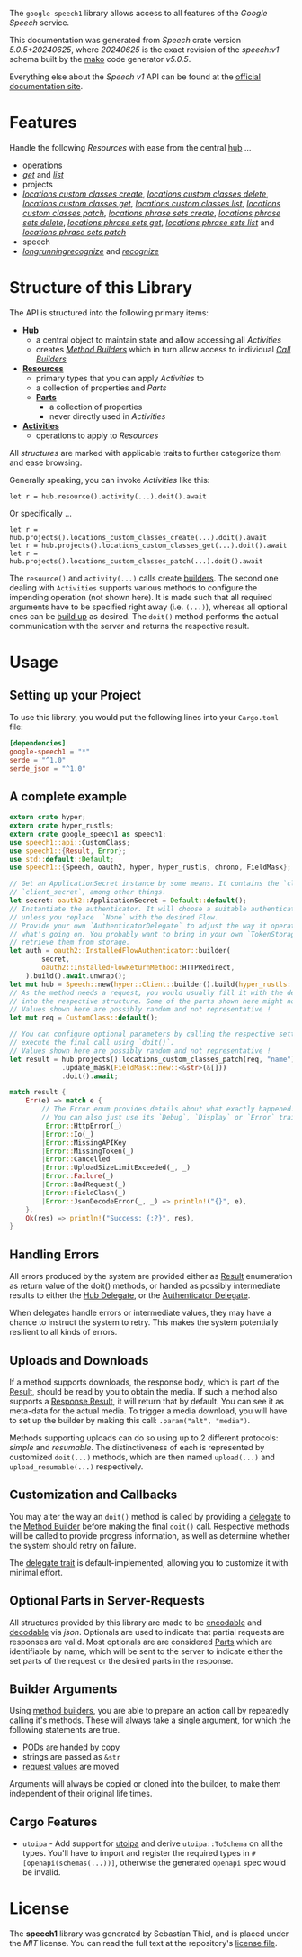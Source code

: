 <!---
DO NOT EDIT !
This file was generated automatically from 'src/generator/templates/api/README.md.mako'
DO NOT EDIT !
-->
The `google-speech1` library allows access to all features of the *Google Speech* service.

This documentation was generated from *Speech* crate version *5.0.5+20240625*, where *20240625* is the exact revision of the *speech:v1* schema built by the [mako](http://www.makotemplates.org/) code generator *v5.0.5*.

Everything else about the *Speech* *v1* API can be found at the
[official documentation site](https://cloud.google.com/speech-to-text/docs/quickstart-protocol).
# Features

Handle the following *Resources* with ease from the central [hub](https://docs.rs/google-speech1/5.0.5+20240625/google_speech1/Speech) ... 

* [operations](https://docs.rs/google-speech1/5.0.5+20240625/google_speech1/api::Operation)
 * [*get*](https://docs.rs/google-speech1/5.0.5+20240625/google_speech1/api::OperationGetCall) and [*list*](https://docs.rs/google-speech1/5.0.5+20240625/google_speech1/api::OperationListCall)
* projects
 * [*locations custom classes create*](https://docs.rs/google-speech1/5.0.5+20240625/google_speech1/api::ProjectLocationCustomClassCreateCall), [*locations custom classes delete*](https://docs.rs/google-speech1/5.0.5+20240625/google_speech1/api::ProjectLocationCustomClassDeleteCall), [*locations custom classes get*](https://docs.rs/google-speech1/5.0.5+20240625/google_speech1/api::ProjectLocationCustomClassGetCall), [*locations custom classes list*](https://docs.rs/google-speech1/5.0.5+20240625/google_speech1/api::ProjectLocationCustomClassListCall), [*locations custom classes patch*](https://docs.rs/google-speech1/5.0.5+20240625/google_speech1/api::ProjectLocationCustomClassPatchCall), [*locations phrase sets create*](https://docs.rs/google-speech1/5.0.5+20240625/google_speech1/api::ProjectLocationPhraseSetCreateCall), [*locations phrase sets delete*](https://docs.rs/google-speech1/5.0.5+20240625/google_speech1/api::ProjectLocationPhraseSetDeleteCall), [*locations phrase sets get*](https://docs.rs/google-speech1/5.0.5+20240625/google_speech1/api::ProjectLocationPhraseSetGetCall), [*locations phrase sets list*](https://docs.rs/google-speech1/5.0.5+20240625/google_speech1/api::ProjectLocationPhraseSetListCall) and [*locations phrase sets patch*](https://docs.rs/google-speech1/5.0.5+20240625/google_speech1/api::ProjectLocationPhraseSetPatchCall)
* speech
 * [*longrunningrecognize*](https://docs.rs/google-speech1/5.0.5+20240625/google_speech1/api::SpeechLongrunningrecognizeCall) and [*recognize*](https://docs.rs/google-speech1/5.0.5+20240625/google_speech1/api::SpeechRecognizeCall)




# Structure of this Library

The API is structured into the following primary items:

* **[Hub](https://docs.rs/google-speech1/5.0.5+20240625/google_speech1/Speech)**
    * a central object to maintain state and allow accessing all *Activities*
    * creates [*Method Builders*](https://docs.rs/google-speech1/5.0.5+20240625/google_speech1/client::MethodsBuilder) which in turn
      allow access to individual [*Call Builders*](https://docs.rs/google-speech1/5.0.5+20240625/google_speech1/client::CallBuilder)
* **[Resources](https://docs.rs/google-speech1/5.0.5+20240625/google_speech1/client::Resource)**
    * primary types that you can apply *Activities* to
    * a collection of properties and *Parts*
    * **[Parts](https://docs.rs/google-speech1/5.0.5+20240625/google_speech1/client::Part)**
        * a collection of properties
        * never directly used in *Activities*
* **[Activities](https://docs.rs/google-speech1/5.0.5+20240625/google_speech1/client::CallBuilder)**
    * operations to apply to *Resources*

All *structures* are marked with applicable traits to further categorize them and ease browsing.

Generally speaking, you can invoke *Activities* like this:

```Rust,ignore
let r = hub.resource().activity(...).doit().await
```

Or specifically ...

```ignore
let r = hub.projects().locations_custom_classes_create(...).doit().await
let r = hub.projects().locations_custom_classes_get(...).doit().await
let r = hub.projects().locations_custom_classes_patch(...).doit().await
```

The `resource()` and `activity(...)` calls create [builders][builder-pattern]. The second one dealing with `Activities` 
supports various methods to configure the impending operation (not shown here). It is made such that all required arguments have to be 
specified right away (i.e. `(...)`), whereas all optional ones can be [build up][builder-pattern] as desired.
The `doit()` method performs the actual communication with the server and returns the respective result.

# Usage

## Setting up your Project

To use this library, you would put the following lines into your `Cargo.toml` file:

```toml
[dependencies]
google-speech1 = "*"
serde = "^1.0"
serde_json = "^1.0"
```

## A complete example

```Rust
extern crate hyper;
extern crate hyper_rustls;
extern crate google_speech1 as speech1;
use speech1::api::CustomClass;
use speech1::{Result, Error};
use std::default::Default;
use speech1::{Speech, oauth2, hyper, hyper_rustls, chrono, FieldMask};

// Get an ApplicationSecret instance by some means. It contains the `client_id` and 
// `client_secret`, among other things.
let secret: oauth2::ApplicationSecret = Default::default();
// Instantiate the authenticator. It will choose a suitable authentication flow for you, 
// unless you replace  `None` with the desired Flow.
// Provide your own `AuthenticatorDelegate` to adjust the way it operates and get feedback about 
// what's going on. You probably want to bring in your own `TokenStorage` to persist tokens and
// retrieve them from storage.
let auth = oauth2::InstalledFlowAuthenticator::builder(
        secret,
        oauth2::InstalledFlowReturnMethod::HTTPRedirect,
    ).build().await.unwrap();
let mut hub = Speech::new(hyper::Client::builder().build(hyper_rustls::HttpsConnectorBuilder::new().with_native_roots().unwrap().https_or_http().enable_http1().build()), auth);
// As the method needs a request, you would usually fill it with the desired information
// into the respective structure. Some of the parts shown here might not be applicable !
// Values shown here are possibly random and not representative !
let mut req = CustomClass::default();

// You can configure optional parameters by calling the respective setters at will, and
// execute the final call using `doit()`.
// Values shown here are possibly random and not representative !
let result = hub.projects().locations_custom_classes_patch(req, "name")
             .update_mask(FieldMask::new::<&str>(&[]))
             .doit().await;

match result {
    Err(e) => match e {
        // The Error enum provides details about what exactly happened.
        // You can also just use its `Debug`, `Display` or `Error` traits
         Error::HttpError(_)
        |Error::Io(_)
        |Error::MissingAPIKey
        |Error::MissingToken(_)
        |Error::Cancelled
        |Error::UploadSizeLimitExceeded(_, _)
        |Error::Failure(_)
        |Error::BadRequest(_)
        |Error::FieldClash(_)
        |Error::JsonDecodeError(_, _) => println!("{}", e),
    },
    Ok(res) => println!("Success: {:?}", res),
}

```
## Handling Errors

All errors produced by the system are provided either as [Result](https://docs.rs/google-speech1/5.0.5+20240625/google_speech1/client::Result) enumeration as return value of
the doit() methods, or handed as possibly intermediate results to either the 
[Hub Delegate](https://docs.rs/google-speech1/5.0.5+20240625/google_speech1/client::Delegate), or the [Authenticator Delegate](https://docs.rs/yup-oauth2/*/yup_oauth2/trait.AuthenticatorDelegate.html).

When delegates handle errors or intermediate values, they may have a chance to instruct the system to retry. This 
makes the system potentially resilient to all kinds of errors.

## Uploads and Downloads
If a method supports downloads, the response body, which is part of the [Result](https://docs.rs/google-speech1/5.0.5+20240625/google_speech1/client::Result), should be
read by you to obtain the media.
If such a method also supports a [Response Result](https://docs.rs/google-speech1/5.0.5+20240625/google_speech1/client::ResponseResult), it will return that by default.
You can see it as meta-data for the actual media. To trigger a media download, you will have to set up the builder by making
this call: `.param("alt", "media")`.

Methods supporting uploads can do so using up to 2 different protocols: 
*simple* and *resumable*. The distinctiveness of each is represented by customized 
`doit(...)` methods, which are then named `upload(...)` and `upload_resumable(...)` respectively.

## Customization and Callbacks

You may alter the way an `doit()` method is called by providing a [delegate](https://docs.rs/google-speech1/5.0.5+20240625/google_speech1/client::Delegate) to the 
[Method Builder](https://docs.rs/google-speech1/5.0.5+20240625/google_speech1/client::CallBuilder) before making the final `doit()` call. 
Respective methods will be called to provide progress information, as well as determine whether the system should 
retry on failure.

The [delegate trait](https://docs.rs/google-speech1/5.0.5+20240625/google_speech1/client::Delegate) is default-implemented, allowing you to customize it with minimal effort.

## Optional Parts in Server-Requests

All structures provided by this library are made to be [encodable](https://docs.rs/google-speech1/5.0.5+20240625/google_speech1/client::RequestValue) and 
[decodable](https://docs.rs/google-speech1/5.0.5+20240625/google_speech1/client::ResponseResult) via *json*. Optionals are used to indicate that partial requests are responses 
are valid.
Most optionals are are considered [Parts](https://docs.rs/google-speech1/5.0.5+20240625/google_speech1/client::Part) which are identifiable by name, which will be sent to 
the server to indicate either the set parts of the request or the desired parts in the response.

## Builder Arguments

Using [method builders](https://docs.rs/google-speech1/5.0.5+20240625/google_speech1/client::CallBuilder), you are able to prepare an action call by repeatedly calling it's methods.
These will always take a single argument, for which the following statements are true.

* [PODs][wiki-pod] are handed by copy
* strings are passed as `&str`
* [request values](https://docs.rs/google-speech1/5.0.5+20240625/google_speech1/client::RequestValue) are moved

Arguments will always be copied or cloned into the builder, to make them independent of their original life times.

[wiki-pod]: http://en.wikipedia.org/wiki/Plain_old_data_structure
[builder-pattern]: http://en.wikipedia.org/wiki/Builder_pattern
[google-go-api]: https://github.com/google/google-api-go-client

## Cargo Features

* `utoipa` - Add support for [utoipa](https://crates.io/crates/utoipa) and derive `utoipa::ToSchema` on all
the types. You'll have to import and register the required types in `#[openapi(schemas(...))]`, otherwise the
generated `openapi` spec would be invalid.


# License
The **speech1** library was generated by Sebastian Thiel, and is placed 
under the *MIT* license.
You can read the full text at the repository's [license file][repo-license].

[repo-license]: https://github.com/Byron/google-apis-rsblob/main/LICENSE.md

